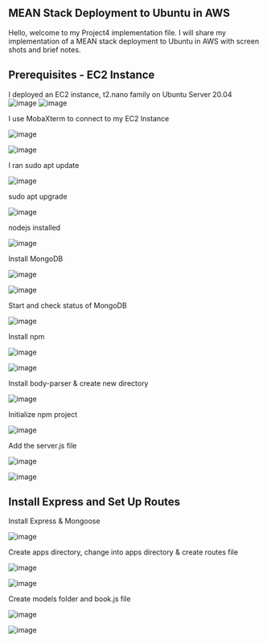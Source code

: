 ## MEAN Stack Deployment to Ubuntu in AWS
Hello, welcome to my Project4 implementation file. I will share my implementation of a MEAN stack deployment to Ubuntu in AWS with screen shots and brief notes.
## Prerequisites - EC2 Instance
I deployed an EC2 instance, t2.nano family on Ubuntu Server 20.04
![image](https://user-images.githubusercontent.com/20802925/129450285-798e0aa3-c65d-4183-a6cd-64987f70749e.png)
![image](https://user-images.githubusercontent.com/20802925/129450431-1eaba209-ef90-4f98-a1de-726d6773b632.png)

I use MobaXterm to connect to my EC2 Instance

![image](https://user-images.githubusercontent.com/20802925/129450508-32864801-b18c-4690-9947-6adc6ab1d4c6.png)

![image](https://user-images.githubusercontent.com/20802925/129450930-b2b9f620-eb63-482a-95f8-e0f2e4faa4b7.png)

I ran sudo apt update

![image](https://user-images.githubusercontent.com/20802925/129451143-b2649fba-c77b-4269-84db-76574837fe38.png)

sudo apt upgrade

![image](https://user-images.githubusercontent.com/20802925/129451263-0d7da271-a591-45c0-8542-12073d382955.png)

nodejs installed

![image](https://user-images.githubusercontent.com/20802925/129451384-4a4e358f-d216-4bf7-8c58-3716c29970b3.png)

Install MongoDB

![image](https://user-images.githubusercontent.com/20802925/129451682-b0f94b30-5fd5-4a04-9364-03d6d5b8aad3.png)

![image](https://user-images.githubusercontent.com/20802925/129451830-d2a4e6c5-bb2f-49f9-884c-742caba0096f.png)

Start and check status of MongoDB

![image](https://user-images.githubusercontent.com/20802925/129451905-60fc5e2f-2d5c-4577-aea2-c16d0494027f.png)

Install npm

![image](https://user-images.githubusercontent.com/20802925/129451950-aa636113-3c66-4804-a6dc-cfcc2f4b4771.png)

![image](https://user-images.githubusercontent.com/20802925/129452286-4151ce7a-5131-46d0-b1a5-88e7ef951412.png)

Install body-parser & create new directory

![image](https://user-images.githubusercontent.com/20802925/129452490-5093b40e-fd39-4b15-b7df-798165ca0f35.png)

Initialize npm project

![image](https://user-images.githubusercontent.com/20802925/129453539-b3bbbd77-4eb9-46e3-8fcb-16aae2f3cece.png)

Add the server.js file

![image](https://user-images.githubusercontent.com/20802925/129454728-aea4811c-7c4e-473c-ac38-5cf0bac8c86b.png)

![image](https://user-images.githubusercontent.com/20802925/129454743-c399d6ff-3a96-4b72-a026-96bda69b5246.png)

## Install Express and Set Up Routes
Install Express & Mongoose

![image](https://user-images.githubusercontent.com/20802925/129454998-1d1d459b-c21b-4774-b47d-2c758c866d69.png)

Create apps directory, change into apps directory & create routes file

![image](https://user-images.githubusercontent.com/20802925/129455184-3e2fbd0e-7047-453a-9904-7b081a7cc36f.png)

![image](https://user-images.githubusercontent.com/20802925/129455217-db6d715e-f5d8-42d6-9bf8-9982688f7c5c.png)

Create models folder and book.js file

![image](https://user-images.githubusercontent.com/20802925/129455314-8b29788f-4647-4ffb-9b86-3248462e3bc2.png)

![image](https://user-images.githubusercontent.com/20802925/129455338-83b6c645-7e24-4a7e-a58c-7d0fcbe94450.png)



